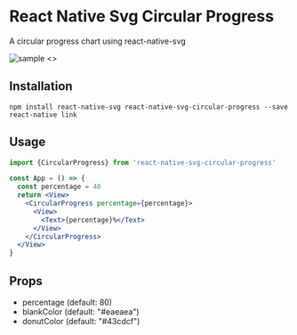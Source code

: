 # React Native Svg Circular Progress

A circular progress chart using react-native-svg

![sample <>](https://github.com/stssoftware/react-native-svg-circular-progress/raw/master/Sample.png "Sample")

## Installation
````
npm install react-native-svg react-native-svg-circular-progress --save
react-native link
````

## Usage
````jsx
import {CircularProgress} from 'react-native-svg-circular-progress'

const App = () => {
  const percentage = 40
  return <View>
    <CircularProgress percentage={percentage}>
      <View>
        <Text>{percentage}%</Text>
      </View>
    </CircularProgress>
  </View>
}
````

## Props
 * percentage (default: 80) 
 * blankColor (default: "#eaeaea") 
 * donutColor (default: "#43cdcf")
